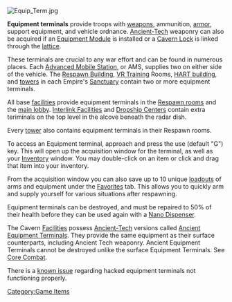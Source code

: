 ![](Equip_Term.jpg "Equip_Term.jpg")

**Equipment terminals** provide troops with
[weapons](Weapons_Index "wikilink"), ammunition,
[armor](Armor_Index "wikilink"), support equipment, and vehicle
ordnance. [Ancient-Tech](Ancient-Tech "wikilink") weaponry can also be
acquired if an [Equipment Module](Equipment_Module "wikilink") is
installed or a [Cavern Lock](Cavern_Lock "wikilink") is linked through
the [lattice](lattice "wikilink").

These terminals are crucial to any war effort and can be found in
numerous places. Each [Advanced Mobile
Station](Advanced_Mobile_Station "wikilink"), or AMS, supplies two on
either side of the vehicle. The [Respawn
Building](Respawn_Building "wikilink"), [VR
Training](VR_Training "wikilink") Rooms, [HART
building](HART_building "wikilink"), and [towers](towers "wikilink") in
each Empire's [Sanctuary](Sanctuary "wikilink") contain two or more
equipment terminals.

All base [facilities](facilities "wikilink") provide equipment terminals
in the [Respawn rooms](Respawn_room "wikilink") and the [main
lobby](main_lobby "wikilink"). [Interlink
Facilities](Interlink_Facility "wikilink") and [Dropship
Centers](Dropship_Center "wikilink") contain extra teriminals on the top
level in the alcove beneath the radar dish.

Every [tower](towers "wikilink") also contains equipment terminals in
their Respawn rooms.

To access an Equipment terminal, approach and press the use (default
"G") key. This will open up the acquisition window for the terminal, as
well as your [Inventory](Inventory "wikilink") window. You may
double-click on an item or click and drag that item into your inventory.

From the acquisition window you can also save up to 10 unique
[loadouts](loadout "wikilink") of arms and equipment under the
[Favorites](Favorites "wikilink") tab. This allows you to quickly arm
and supply yourself for various situations after respawning.

Equipment terminals can be destroyed, and must be repaired to 50% of
their health before they can be used again with a [Nano
Dispenser](Nano_Dispenser "wikilink").

The Cavern [Facilities](Facilities "wikilink") possess
[Ancient-Tech](Ancient-Tech "wikilink") versions called [Ancient
Equipment Terminals](Ancient_Equipment_Terminal "wikilink"). They
provide the same equipment as their surface counterparts, including
Ancient Tech weaponry. Ancient Equipment Terminals cannot be destroyed
unlike the surface Equipment Terminals. See [Core
Combat](Core_Combat "wikilink").

There is a [known issue](Known_Issues "wikilink") regarding hacked
equipment terminals not functioning properly.

[Category:Game Items](Category:Game_Items "wikilink")